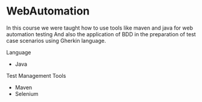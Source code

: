 # WebAutomation
In this course we were taught how to use tools like maven and java for web automation testing
And also the application of BDD in the preparation of test case scenarios using Gherkin language.

Language
- Java

Test Management Tools
- Maven
- Selenium
